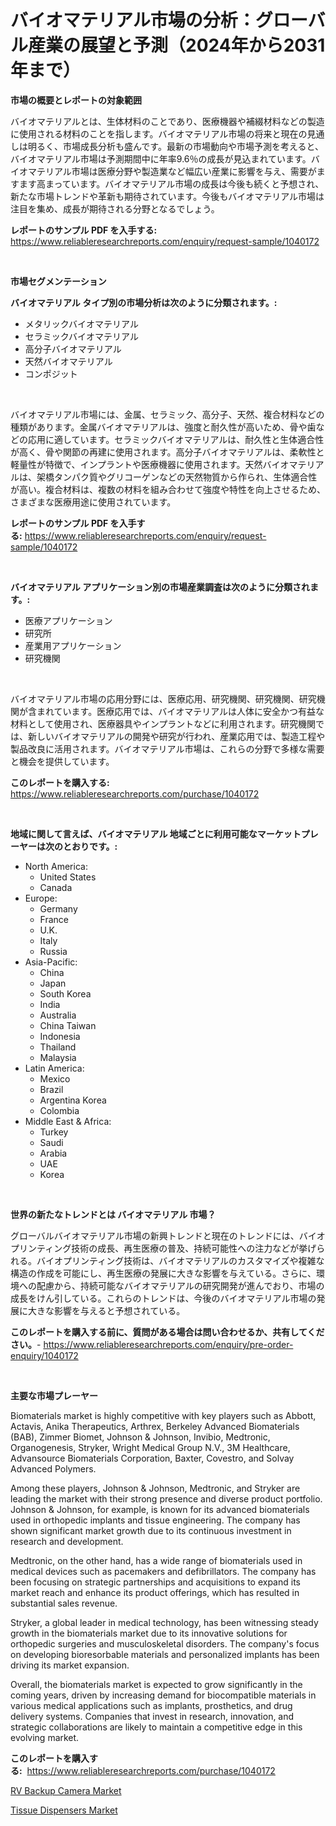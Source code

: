 <p><h1>バイオマテリアル市場の分析：グローバル産業の展望と予測（2024年から2031年まで）</h1></p><p><strong>市場の概要とレポートの対象範囲</strong></p>
<p><p>バイオマテリアルとは、生体材料のことであり、医療機器や補綴材料などの製造に使用される材料のことを指します。バイオマテリアル市場の将来と現在の見通しは明るく、市場成長分析も盛んです。最新の市場動向や市場予測を考えると、バイオマテリアル市場は予測期間中に年率9.6％の成長が見込まれています。バイオマテリアル市場は医療分野や製造業など幅広い産業に影響を与え、需要がますます高まっています。バイオマテリアル市場の成長は今後も続くと予想され、新たな市場トレンドや革新も期待されています。今後もバイオマテリアル市場は注目を集め、成長が期待される分野となるでしょう。</p></p>
<p><strong>レポートのサンプル PDF を入手する:</strong> <a href="https://www.reliableresearchreports.com/enquiry/request-sample/1040172">https://www.reliableresearchreports.com/enquiry/request-sample/1040172</a></p>
<p>&nbsp;</p>
<p><strong>市場セグメンテーション</strong></p>
<p><strong>バイオマテリアル タイプ別の市場分析は次のように分類されます。:</strong></p>
<p><ul><li>メタリックバイオマテリアル</li><li>セラミックバイオマテリアル</li><li>高分子バイオマテリアル</li><li>天然バイオマテリアル</li><li>コンポジット</li></ul></p>
<p>&nbsp;</p>
<p><p>バイオマテリアル市場には、金属、セラミック、高分子、天然、複合材料などの種類があります。金属バイオマテリアルは、強度と耐久性が高いため、骨や歯などの応用に適しています。セラミックバイオマテリアルは、耐久性と生体適合性が高く、骨や関節の再建に使用されます。高分子バイオマテリアルは、柔軟性と軽量性が特徴で、インプラントや医療機器に使用されます。天然バイオマテリアルは、架橋タンパク質やグリコーゲンなどの天然物質から作られ、生体適合性が高い。複合材料は、複数の材料を組み合わせて強度や特性を向上させるため、さまざまな医療用途に使用されています。</p></p>
<p><strong>レポートのサンプル PDF を入手する:</strong>&nbsp;<a href="https://www.reliableresearchreports.com/enquiry/request-sample/1040172">https://www.reliableresearchreports.com/enquiry/request-sample/1040172</a></p>
<p>&nbsp;</p>
<p><strong> バイオマテリアル アプリケーション別の市場産業調査は次のように分類されます。:</strong></p>
<p><ul><li>医療アプリケーション</li><li>研究所</li><li>産業用アプリケーション</li><li>研究機関</li></ul></p>
<p>&nbsp;</p>
<p><p>バイオマテリアル市場の応用分野には、医療応用、研究機関、研究機関、研究機関が含まれています。医療応用では、バイオマテリアルは人体に安全かつ有益な材料として使用され、医療器具やインプラントなどに利用されます。研究機関では、新しいバイオマテリアルの開発や研究が行われ、産業応用では、製造工程や製品改良に活用されます。バイオマテリアル市場は、これらの分野で多様な需要と機会を提供しています。</p></p>
<p><strong>このレポートを購入する:</strong>&nbsp; <a href="https://www.reliableresearchreports.com/purchase/1040172">https://www.reliableresearchreports.com/purchase/1040172</a></p>
<p>&nbsp;</p>
<p><strong>地域に関して言えば、バイオマテリアル 地域ごとに利用可能なマーケットプレーヤーは次のとおりです。:</strong></p>
<p><ul>
    <li>
        North America:
        <ul>
            <li>United States</li>
            <li>Canada</li>
        </ul>
    </li>
    <li>
        Europe:
        <ul>
            <li>Germany</li>
            <li>France</li>
            <li>U.K.</li>
            <li>Italy</li>
            <li>Russia</li>
        </ul>
    </li>
    <li>
        Asia-Pacific:
        <ul>
            <li>China</li>
            <li>Japan</li>
            <li>South Korea</li>
            <li>India</li>
            <li>Australia</li>
            <li>China Taiwan</li>
            <li>Indonesia</li>
            <li>Thailand</li>
            <li>Malaysia</li>
        </ul>
    </li>
    <li>
        Latin America:
        <ul>
            <li>Mexico</li>
            <li>Brazil</li>
            <li>Argentina Korea</li>
            <li>Colombia</li>
        </ul>
    </li>
    <li>
        Middle East & Africa:
        <ul>
            <li>Turkey</li>
            <li>Saudi</li>
            <li>Arabia</li>
            <li>UAE</li>
            <li>Korea</li>
        </ul>
    </li>
    </ul></p>
<p>&nbsp;</p>
<p><strong>世界の新たなトレンドとは バイオマテリアル 市場？</strong></p>
<p><p>グローバルバイオマテリアル市場の新興トレンドと現在のトレンドには、バイオプリンティング技術の成長、再生医療の普及、持続可能性への注力などが挙げられる。バイオプリンティング技術は、バイオマテリアルのカスタマイズや複雑な構造の作成を可能にし、再生医療の発展に大きな影響を与えている。さらに、環境への配慮から、持続可能なバイオマテリアルの研究開発が進んでおり、市場の成長をけん引している。これらのトレンドは、今後のバイオマテリアル市場の発展に大きな影響を与えると予想されている。</p></p>
<p><strong>このレポートを購入する前に、質問がある場合は問い合わせるか、共有してください。</strong>- <a href="https://www.reliableresearchreports.com/enquiry/pre-order-enquiry/1040172">https://www.reliableresearchreports.com/enquiry/pre-order-enquiry/1040172</a></p>
<p>&nbsp;</p>
<p><strong>主要な市場プレーヤー</strong></p>
<p><p>Biomaterials market is highly competitive with key players such as Abbott, Actavis, Anika Therapeutics, Arthrex, Berkeley Advanced Biomaterials (BAB), Zimmer Biomet, Johnson & Johnson, Invibio, Medtronic, Organogenesis, Stryker, Wright Medical Group N.V., 3M Healthcare, Advansource Biomaterials Corporation, Baxter, Covestro, and Solvay Advanced Polymers.</p><p>Among these players, Johnson & Johnson, Medtronic, and Stryker are leading the market with their strong presence and diverse product portfolio. Johnson & Johnson, for example, is known for its advanced biomaterials used in orthopedic implants and tissue engineering. The company has shown significant market growth due to its continuous investment in research and development.</p><p>Medtronic, on the other hand, has a wide range of biomaterials used in medical devices such as pacemakers and defibrillators. The company has been focusing on strategic partnerships and acquisitions to expand its market reach and enhance its product offerings, which has resulted in substantial sales revenue.</p><p>Stryker, a global leader in medical technology, has been witnessing steady growth in the biomaterials market due to its innovative solutions for orthopedic surgeries and musculoskeletal disorders. The company's focus on developing bioresorbable materials and personalized implants has been driving its market expansion.</p><p>Overall, the biomaterials market is expected to grow significantly in the coming years, driven by increasing demand for biocompatible materials in various medical applications such as implants, prosthetics, and drug delivery systems. Companies that invest in research, innovation, and strategic collaborations are likely to maintain a competitive edge in this evolving market.</p></p>
<p><strong>このレポートを購入する:</strong>&nbsp;&nbsp;<a href="https://www.reliableresearchreports.com/purchase/1040172">https://www.reliableresearchreports.com/purchase/1040172</a></p>
<p><p><a href="https://five-trouble-98a.notion.site/RV-Backup-Camera-Market-Research-Report-Reveals-The-Latest-Trends-And-Opportunities-of-this-Market-f-8be7d9543c28440c9d5fb6d3063a35ca">RV Backup Camera Market</a></p><p><a href="https://github.com/Sarissaschmalingtr6fz2739/Market-Research-Report-List-1/blob/main/tissue-dispensers-market.md">Tissue Dispensers Market</a></p></p>
